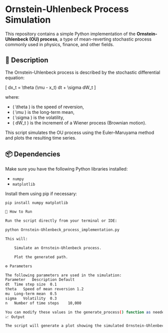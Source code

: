 # Ornstein-Uhlenbeck Process Simulation

This repository contains a simple Python implementation of the **Ornstein-Uhlenbeck (OU) process**, a type of mean-reverting stochastic process commonly used in physics, finance, and other fields.

## 📄 Description

The Ornstein-Uhlenbeck process is described by the stochastic differential equation:

\[
dx_t = \theta (\mu - x_t) dt + \sigma dW_t
\]

where:
- \( \theta \) is the speed of reversion,
- \( \mu \) is the long-term mean,
- \( \sigma \) is the volatility,
- \( dW_t \) is the increment of a Wiener process (Brownian motion).

This script simulates the OU process using the Euler–Maruyama method and plots the resulting time series.

## 📦 Dependencies

Make sure you have the following Python libraries installed:

- `numpy`
- `matplotlib`

Install them using pip if necessary:

```bash
pip install numpy matplotlib

🚀 How to Run

Run the script directly from your terminal or IDE:

python Ornstein-Uhlenbeck_process_implementation.py

This will:

    Simulate an Ornstein-Uhlenbeck process.

    Plot the generated path.

⚙️ Parameters

The following parameters are used in the simulation:
Parameter	Description	Default
dt	Time step size	0.1
theta	Speed of mean reversion	1.2
mu	Long-term mean	0.5
sigma	Volatility	0.3
n	Number of time steps	10,000

You can modify these values in the generate_process() function as needed.
📈 Output

The script will generate a plot showing the simulated Ornstein-Uhlenbeck process over time.
